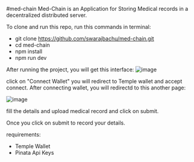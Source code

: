 #med-chain
Med-Chain is an Application for Storing Medical records in a decentralized distributed server. 

To clone and run this repo, run this commands in terminal:
* git clone https://github.com/swarajbachu/med-chain.git
* cd med-chain
* npm install
* npm run dev

After running the project, you will get this interface:
![image](https://user-images.githubusercontent.com/110032619/217446271-ba612761-b109-4f3e-86f6-8be92b1c92f3.png)

click on "Connect Wallet" you will redirect to Temple wallet and accept connect.
After connecting wallet, you will redirectd to this another page:


![image](https://user-images.githubusercontent.com/110032619/217446627-31d8075a-b455-492c-bbd9-46ecd097ac2e.png)

fill the details and upload medical record and click on submit.

Once you click on submit to record your details.

requirements:
* Temple Wallet
* Pinata Api Keys
